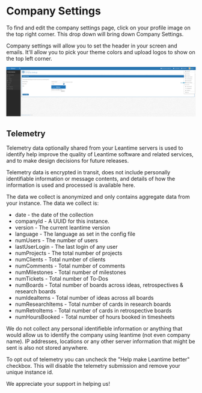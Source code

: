 # Company Settings

To find and edit the company settings page, click on your profile image on the top right corner.  This drop down will bring down Company Settings.  

Company settings will allow you to set the header in your screen and emails.  It'll allow you to pick your theme colors and upload logos to show on the top left corner.

 ![logo](../_images/getting-started/companysettings.png) 
 
## Telemetry

Telemetry data optionally shared from your Leantime servers is used to identify help improve the quality of Leantime software and related services, and to make design decisions for future releases.

Telemetry data is encrypted in transit, does not include personally identifiable information or message contents, and details of how the information is used and processed is available here.

The data we collect is anonymized and only contains aggregate data from your instance. The data we collect is:
* date - the date of the collection
* companyId - A UUID for this instance. 
* version - The current leantime version
* language - The language as set in the config file
* numUsers - The number of users
* lastUserLogin - The last login of any user
* numProjects - The total number of projects
* numClients - Total number of clients
* numComments - Total number of comments
* numMilestones - Total number of milestones
* numTickets - Total number of To-Dos
* numBoards - Total number of boards across ideas, retrospectives & research boards
* numIdeaItems - Total number of ideas across all boards
* numResearchItems - Total number of cards in research boards
* numRetroItems - Total number of cards in retrospective boards
* numHoursBooked - Total number of hours booked in timesheets

We do not collect any personal identifieble information or anything that would allow us to identify the company using leantime (not even company name).
IP addresses, locations or any other server information that might be sent is also not stored anywhere.

To opt out of telemetry you can uncheck the "Help make Leantime better" checkbox. This will disable the telemetry submission and remove your unique instance id. 

We appreciate your support in helping us!

